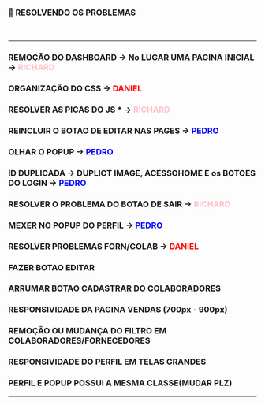 ### 📌 RESOLVENDO OS PROBLEMAS 
<br> 

--------------------------------------------------------------
### REMOÇÃO DO DASHBOARD -> No LUGAR UMA PAGINA INICIAL -> <span style="color: pink;">RICHARD</span>
### ORGANIZAÇÃO DO CSS -> <span style="color: red;">DANIEL</span>
### RESOLVER AS PICAS DO JS * -> <span style="color: pink;">RICHARD</span>
### REINCLUIR O BOTAO DE EDITAR NAS PAGES -> <span style="color: blue;">PEDRO</span>
### OLHAR O POPUP -> <span style="color: blue;">PEDRO</span>
### ID DUPLICADA -> DUPLICT IMAGE, ACESSOHOME E os BOTOES DO LOGIN -> <span style="color: blue;">PEDRO</span>
### RESOLVER O PROBLEMA DO BOTAO DE SAIR -> <span style="color: pink;">RICHARD</span>
### MEXER NO POPUP DO PERFIL -> <span style="color: blue;">PEDRO</span>
### RESOLVER PROBLEMAS FORN/COLAB -> <span style="color: red;">DANIEL</span>
### FAZER BOTAO EDITAR
### ARRUMAR BOTAO CADASTRAR DO COLABORADORES
### RESPONSIVIDADE DA PAGINA VENDAS (700px - 900px)
### REMOÇÃO OU MUDANÇA DO FILTRO EM COLABORADORES/FORNECEDORES
### RESPONSIVIDADE DO PERFIL EM TELAS GRANDES
### PERFIL E POPUP POSSUI A MESMA CLASSE(MUDAR PLZ)


-------------------------------------------------------------

